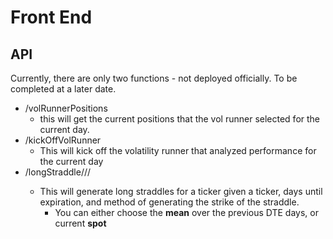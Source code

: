 # Front End

## API
Currently, there are only two functions - not deployed officially. To be completed
at a later date. 

- /volRunnerPositions
  - this will get the current positions that the vol runner selected for the current day.
- /kickOffVolRunner
  - This will kick off the volatility runner that analyzed performance for the current day
- /longStraddle/<ticker>/<dte>/<method>
  - This will generate long straddles for a ticker given a ticker, days until expiration, and method 
  of generating the strike of the straddle. 
    - You can either choose the **mean** over the previous DTE days, or current **spot**